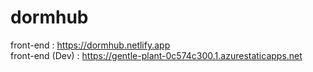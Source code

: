 # dormhub
front-end       :   https://dormhub.netlify.app  
front-end (Dev) :   https://gentle-plant-0c574c300.1.azurestaticapps.net  
